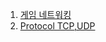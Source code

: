 1. [게임 네트워킹](https://github.com/ckdqja135/Typescript-restful-starter/blob/master/mdfile/Networking/2020-10-15/%EA%B2%8C%EC%9E%84%20%EB%84%A4%ED%8A%B8%EC%9B%8C%ED%82%B9.md)
2. [Protocol TCP,UDP](https://github.com/ckdqja135/Typescript-restful-starter/blob/master/mdfile/Networking/2020-10-15/Protocol%20TCP%2CUDP.md)
